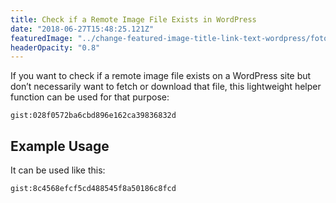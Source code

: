 ```yaml
---
title: Check if a Remote Image File Exists in WordPress
date: "2018-06-27T15:48:25.121Z"
featuredImage: "../change-featured-image-title-link-text-wordpress/fotobox.jpg"
headerOpacity: "0.8"
---
```


If you want to check if a remote image file exists on a WordPress site but don’t necessarily want to fetch or download that file, this lightweight helper function can be used for that purpose:

`gist:028f0572ba6cbd896e162ca39836832d`

## Example Usage

It can be used like this:

`gist:8c4568efcf5cd488545f8a50186c8fcd`
